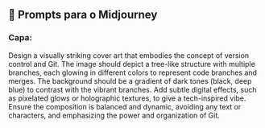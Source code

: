 ## 🧠 Prompts para o Midjourney

### Capa:

Design a visually striking cover art that embodies the concept of version control and Git. The image should depict a tree-like structure with multiple branches, each glowing in different colors to represent code branches and merges. The background should be a gradient of dark tones (black, deep blue) to contrast with the vibrant branches. Add subtle digital effects, such as pixelated glows or holographic textures, to give a tech-inspired vibe. Ensure the composition is balanced and dynamic, avoiding any text or characters, and emphasizing the power and organization of Git.
